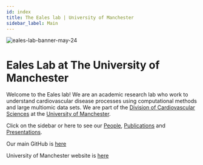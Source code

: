```yaml
---
id: index
title: The Eales lab | University of Manchester
sidebar_label: Main
---
```


![eales-lab-banner-may-24](https://github.com/EalesLabCompBio/EalesLabCompBio.github.io/assets/1412565/89a515e8-c2fa-4716-bab8-f446d6b71721)


# Eales Lab at The University of Manchester

Welcome to the Eales lab!
We are an academic research lab who work to understand cardiovascular disease processes using computational methods and large multiomic data sets. We are part of the [Division of Cardiovascular Sciences](https://research.manchester.ac.uk/en/organisations/division-of-cardiovascular-sciences) at the [University of Manchester](https://www.manchester.ac.uk/). 

Click on the sidebar or here to see our [People](people.html), [Publications](publications.html) and [Presentations](presentations-posters.html).

Our main GitHub is [here](https://github.com/EalesLabCompBio)

University of Manchester website is [here](https://research.manchester.ac.uk/en/persons/james.eales)



